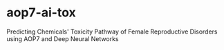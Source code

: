 # aop7-ai-tox
Predicting Chemicals' Toxicity Pathway of Female Reproductive Disorders using AOP7 and Deep Neural Networks

